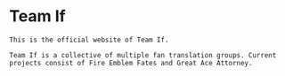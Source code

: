 # Team If

    This is the official website of Team If.

    Team If is a collective of multiple fan translation groups. Current projects consist of Fire Emblem Fates and Great Ace Attorney.